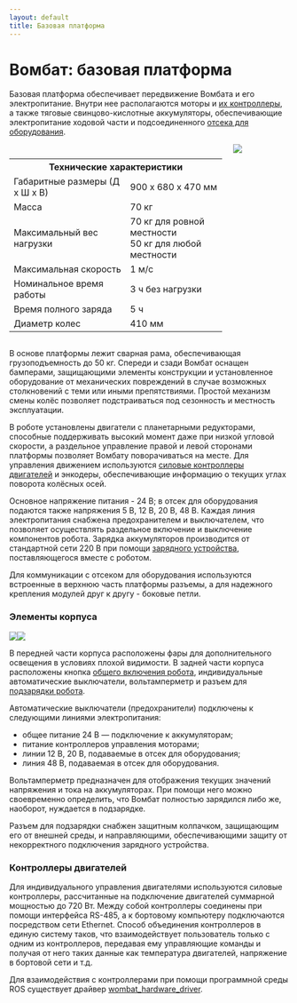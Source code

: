 ```yaml
---
layout: default
title: Базовая платформа
---
```


# Вомбат: базовая платформа

Базовая платформа обеспечивает передвижение Вомбата и его электропитание. Внутри нее располагаются моторы и [их контроллеры](#контроллеры-двигателей), а также тяговые свинцово-кислотные аккумуляторы, обеспечивающие электропитание ходовой части и подсоединенного [отсека для оборудования](/wombat-robot/docs/about/user_space.html).

<div style="display: flex;" markdown="1">
<div style="margin-top: 10px; text-align: justify; min-width: 300px;">
<table style="width:100%;">
 <tr>
   <th colspan="2" style="text-align: center">Технические характеристики</th>
 </tr>
 <tr>
   <td>Габаритные размеры (Д х Ш х В)</td>
   <td>900 х 680 х 470 мм </td>
 </tr>
 <tr>
   <td>Масса</td>
   <td>70 кг</td>
 </tr>
 <tr>
   <td>Максимальный вес нагрузки</td>
   <td>70 кг для ровной местности <br> 50 кг для любой местности</td>
 </tr>
 <tr>
   <td>Максимальная скорость</td>
   <td>1 м/с</td>
 </tr>
 <tr>
   <td>Номинальное время работы</td>
   <td>3 ч без нагрузки</td>
 </tr>
 <tr>
   <td>Время полного заряда</td>
   <td>5 ч</td>
 </tr>
 <tr>
   <td>Диаметр колес</td>
   <td>410 мм</td>
 </tr>
</table>
</div>
<div style="display: inline; margin-left: 20px;">
<img class="scalable" style="float: left; min-width: 100px;" src="/wombat-robot/assets/images/chassis/main_view.jpg">
</div>
</div>  

В основе платформы лежит сварная рама, обеспечивающая грузоподъемность до 50 кг. Спереди и сзади Вомбат оснащен бамперами, защищающими элементы конструкции и установленное оборудование от механических повреждений в случае возможных столкновений с теми или иными препятствиями. Простой механизм смены колёс позволяет подстраиваться под сезонность и местность эксплуатации.

В роботе установлены двигатели с планетарными редукторами, способные поддерживать высокий момент даже при низкой угловой скорости, а раздельное управление правой и левой сторонами платформы позволяет Вомбату поворачиваться на месте. Для управления движением используются [силовые контроллеры двигателей](#контроллеры-двигателей) и энкодеры, обеспечивающие информацию о текущих углах поворота колёсных осей.

Основное напряжение питания - 24 В; в отсек для оборудования подаются также напряжения 5 В, 12 В, 20 В, 48 В. Каждая линия электропитания снабжена предохранителем и выключателем, что позволяет осуществлять раздельное включение и выключение компонентов робота. Зарядка аккумуляторов производится от стандартной сети 220 В при помощи [зарядного устройства](/wombat-robot/docs/basics/charging.html#зарядное-устройство), поставляющегося вместе с роботом.

Для коммуникации с отсеком для оборудования используются встроенные в верхнюю часть платформы разъемы, а для надежного крепления модулей друг к другу - боковые петли.

### Элементы корпуса

<div style="display: inline-block;">
<img class="scalable" style="max-width:45%; float:left;" src="/wombat-robot/assets/images/chassis/front_panel.jpg">
<img class="scalable" style="max-width:45%; float:left;" src="/wombat-robot/assets/images/chassis/rear_panel.jpg">
</div>

В передней части корпуса расположены фары для дополнительного освещения в условиях плохой видимости. В задней части корпуса расположены кнопка [общего включения робота](/wombat-robot/docs/basics/power_on_off.html#общее-включение-робота), индивидуальные автоматические выключатели, вольтамперметр и разъем для [подзарядки робота](/wombat-robot/docs/basics/charging.html).

Автоматические выключатели (предохранители) подключены к следующими линиями электропитания:
* общее питание 24 В &mdash; подключение к аккумуляторам;
* питание контроллеров управления моторами;
* линии 12 В, 20 В, подаваемые в отсек для оборудования;
* линия 48 В, подаваемая в отсек для оборудования.

Вольтамперметр предназначен для отображения текущих значений напряжения и тока на аккумуляторах. При помощи него можно своевременно определить, что Вомбат полностью зарядился либо же, наоборот, нуждается в подзарядке.

Разъем для подзарядки снабжен защитным колпачком, защищающим его от внешней среды, и направляющими, обеспечивающими защиту от некорректного подключения зарядного устройства.

### Контроллеры двигателей

Для индивидуального управления двигателями используются силовые контроллеры, рассчитанные на подключение двигателей суммарной мощностью до 720 Вт. Между собой контроллеры соединены при помощи интерфейса RS-485, а к бортовому компьютеру подключаются посредством сети Ethernet. Способ объединения контроллеров в единую систему таков, что взаимодействует пользователь только с одним из контроллеров, передавая ему управляющие команды и получая от него таких данные как температура двигателей, напряжение в бортовой сети и т.д.

Для взаимодействия с контроллерами при помощи программной среды ROS существует драйвер [wombat_hardware_driver](https://github.com/kb-avrora/wombat_hardware_interface).
